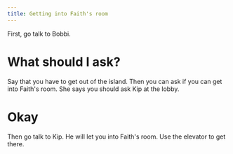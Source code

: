 ```yaml
---
title: Getting into Faith's room
---
```


First, go talk to Bobbi.

# What should I ask?
Say that you have to get out of the island. Then you can ask if you can get into Faith's room. She says you should ask Kip at the lobby.

# Okay
Then go talk to Kip. He will let you into Faith's room. Use the elevator to get there.

